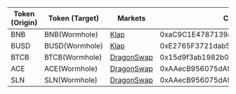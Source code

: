 | Token (Origin) | Token (Target) | Markets                           | Contract Address                           |
| -------------- | -------------- | --------------------------------- | ------------------------------------------ |
| BNB            | BNB(Wormhole)  | [Klap](https://www.klap.finance/) | 0xaC9C1E4787139aF4c751B1C0fadfb513C44Ed833 |
| BUSD           | BUSD(Wormhole) | [Klap](https://www.klap.finance/) | 0xE2765F3721dab5f080Cf14ACe661529e1ab9adE7 |
| BTCB           | BTCB(Wormhole) | [DragonSwap](https://dgswap.io/info/v3/tokens)  | 0x15d9f3ab1982b0e5a415451259994ff40369f584 |
| ACE           | ACE(Wormhole) | [DragonSwap](https://dgswap.io/info/v3/tokens)  | 0xAAecB956075dAf626Bc5d507bB38764E122CF209 |
| SLN           | SLN(Wormhole) | [DragonSwap](https://dgswap.io/info/v3/tokens)  | 0xAAecB956075dAf626Bc5d507bB38764E122CF209 |
